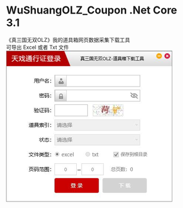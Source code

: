 # WuShuangOLZ_Coupon .Net Core 3.1
《真三国无双OLZ》我的道具箱网页数据采集下载工具  
可导出 Excel 或者 Txt 文件  
![image](https://github.com/Liang-YZ/WuShuangOLZ_Coupon/blob/master/WuShuangCoupon.jpg)
